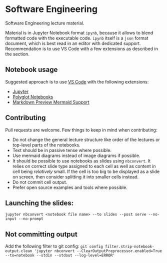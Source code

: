 # Software Engineering

Software Engineering lecture material.

Material is in Jupyter Notebook format `ipynb`, because it allows to blend formatted code with the executable code. `ipynb` itself is a `json` format document, which is best read in an editor with dedicated support. Recommendation is to use VS Code with a few extensions as described in the section.

## Notebook usage

Suggested approach is to use [VS Code](https://code.visualstudio.com/) with the following extensions:
- [Jupyter](https://marketplace.visualstudio.com/items?itemName=ms-toolsai.jupyter)
- [Polyglot Notebooks](https://marketplace.visualstudio.com/items?itemName=ms-dotnettools.dotnet-interactive-vscode)
- [Markdown Preview Mermaid Support](https://marketplace.visualstudio.com/items?itemName=bierner.markdown-mermaid)

## Contributing

Pull requests are welcome. Few things to keep in mind when contributing:
- Do not change the general lecture structure like order of the lectures or top-level parts of the notebooks.
- Text should be in passive tense where possible.
- Use mermaid diagrams instead of image diagrams if possible.
- It should be possible to use notebooks as slides using `nbconvert`. It relies on correct slide type assigned to each cell as well as content in cell being *relatively* small. If the cell is too big to be displayed as a slide on screen, then consider splitting it into smaller cells instead.
- Do not commit cell output.
- Prefer open source examples and tools where possible.

## Launching the slides:
`jupyter nbconvert <notebook file name> --to slides --post serve --no-input --no-prompt`

## Not committing output

Add the following filter to git config:
`git config filter.strip-notebook-output.clean 'jupyter nbconvert --ClearOutputPreprocessor.enabled=True --to=notebook --stdin --stdout --log-level=ERROR'`
